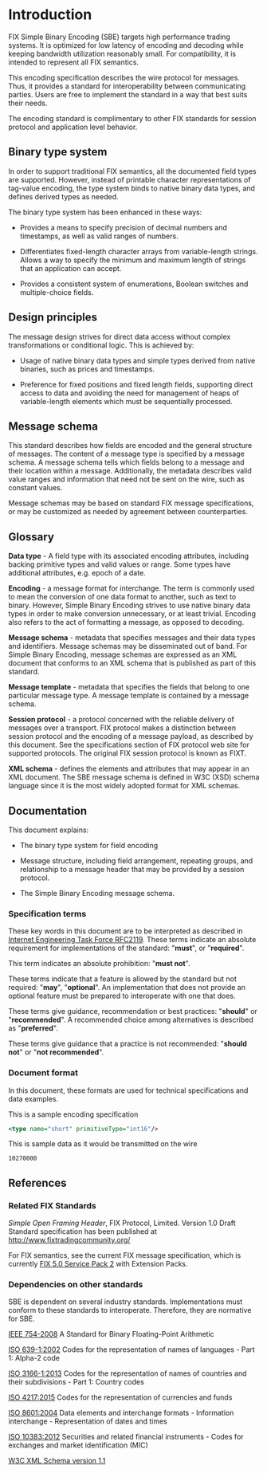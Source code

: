 Introduction
=========================================================================================================================================================

FIX Simple Binary Encoding (SBE) targets high performance trading
systems. It is optimized for low latency of encoding and decoding while
keeping bandwidth utilization reasonably small. For compatibility, it is
intended to represent all FIX semantics.

This encoding specification describes the wire protocol for messages.
Thus, it provides a standard for interoperability between communicating
parties. Users are free to implement the standard in a way that best
suits their needs.

The encoding standard is complimentary to other FIX standards for
session protocol and application level behavior.

Binary type system
----------------------------------------------------------------------------------------------------------------

In order to support traditional FIX semantics, all the documented field
types are supported. However, instead of printable character
representations of tag-value encoding, the type system binds to native
binary data types, and defines derived types as needed.

The binary type system has been enhanced in these ways:

-   Provides a means to specify precision of decimal numbers and
    timestamps, as well as valid ranges of numbers.

-   Differentiates fixed-length character arrays from variable-length
    strings. Allows a way to specify the minimum and maximum length of
    strings that an application can accept.

-   Provides a consistent system of enumerations, Boolean switches and
    multiple-choice fields.

Design principles
---------------------------------------------------------------------------------------------------------------

The message design strives for direct data access without complex
transformations or conditional logic. This is achieved by:

-   Usage of native binary data types and simple types derived from
    native binaries, such as prices and timestamps.

-   Preference for fixed positions and fixed length fields, supporting
    direct access to data and avoiding the need for management of heaps
    of variable-length elements which must be sequentially processed.

Message schema
------------------------------------------------------------------------------------------------------------

This standard describes how fields are encoded and the general structure
of messages. The content of a message type is specified by a message
schema. A message schema tells which fields belong to a message and
their location within a message. Additionally, the metadata describes
valid value ranges and information that need not be sent on the wire,
such as constant values.

Message schemas may be based on standard FIX message specifications, or
may be customized as needed by agreement between counterparties.

Glossary
------------------------------------------------------------------------------------------------------

**Data type** - A field type with its associated encoding attributes,
including backing primitive types and valid values or range. Some types
have additional attributes, e.g. epoch of a date.

**Encoding** - a message format for interchange. The term is commonly used
to mean the conversion of one data format to another, such as text to
binary. However, Simple Binary Encoding strives to use native binary
data types in order to make conversion unnecessary, or at least trivial.
Encoding also refers to the act of formatting a message, as opposed to
decoding.

**Message schema** - metadata that specifies messages and their data
types and identifiers. Message schemas may be disseminated out of band.
For Simple Binary Encoding, message schemas are expressed as an XML
document that conforms to an XML schema that is published as part of
this standard.

**Message template** - metadata that specifies the fields that belong to
one particular message type. A message template is contained by a
message schema.

**Session protocol** - a protocol concerned with the reliable delivery of
messages over a transport. FIX protocol makes a distinction between
session protocol and the encoding of a message payload, as described by
this document. See the specifications section of FIX protocol web site
for supported protocols. The original FIX session protocol is known as
FIXT.

**XML schema** - defines the elements and attributes that may appear in an
XML document. The SBE message schema is defined in W3C (XSD) schema
language since it is the most widely adopted format for XML schemas.

Documentation
-----------------------------------------------------------------------------------------------------------

This document explains:

-   The binary type system for field encoding

-   Message structure, including field arrangement, repeating groups,
    and relationship to a message header that may be provided by a
    session protocol.

-   The Simple Binary Encoding message schema.

### Specification terms

These key words in this document are to be interpreted as described in
[Internet Engineering Task Force RFC2119](http://www.apps.ietf.org/rfc/rfc2119.html). These terms indicate
an absolute requirement for implementations of the standard: "**must**",
or "**required**".

This term indicates an absolute prohibition: "**must not**".

These terms indicate that a feature is allowed by the standard but not
required: "**may**", "**optional**". An implementation that does not
provide an optional feature must be prepared to interoperate with one
that does.

These terms give guidance, recommendation or best practices:
"**should**" or "**recommended**". A recommended choice among
alternatives is described as "**preferred**".

These terms give guidance that a practice is not recommended: "**should not**" 
or "**not recommended**".

### Document format

In this document, these formats are used for technical specifications
and data examples.

This is a sample encoding specification

```xml
<type name="short" primitiveType="int16"/>
```    

This is sample data as it would be transmitted on the wire

`10270000`

References
-------------------------------------------------------------------------------------------------------------------------------------------------------

### Related FIX Standards 

*Simple Open Framing Header*, FIX Protocol, Limited. Version 1.0 Draft Standard
specification has been published at
<http://www.fixtradingcommunity.org/>

For FIX semantics, see the current FIX message specification, which is
currently [FIX 5.0 Service Pack 2](http://www.fixtradingcommunity.org/pg/structure/tech-specs/fix-version/50-service-pack-2)
with Extension Packs.

### Dependencies on other standards 

SBE is dependent on several industry standards. Implementations must
conform to these standards to interoperate. Therefore, they are
normative for SBE.

[IEEE 754-2008](http://ieeexplore.ieee.org/servlet/opac?punumber=4610933) A
Standard for Binary Floating-Point Arithmetic

[ISO 639-1:2002](http://www.iso.org/iso/home/store/catalogue_tc/catalogue_detail.htm?csnumber=22109)
Codes for the representation of names of languages - Part 1: Alpha-2
code

[ISO 3166-1:2013](http://www.iso.org/iso/home/store/catalogue_tc/catalogue_detail.htm?csnumber=63545)
Codes for the representation of names of countries and their
subdivisions - Part 1: Country codes

[ISO 4217:2015](https://www.iso.org/standard/64758.html)
Codes for the representation of currencies and funds

[ISO 8601:2004](http://www.iso.org/iso/home/store/catalogue_tc/catalogue_detail.htm?csnumber=40874)
Data elements and interchange formats - Information interchange -
Representation of dates and times

[ISO 10383:2012](http://www.iso.org/iso/home/store/catalogue_tc/catalogue_detail.htm?csnumber=61067)
Securities and related financial instruments - Codes for exchanges and
market identification (MIC)

[W3C XML Schema version 1.1](https://www.w3.org/TR/2006/REC-xml11-20060816/)
